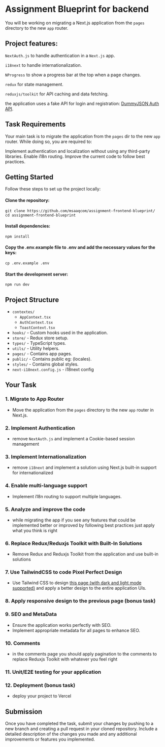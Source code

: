 Assignment Blueprint for backend
===============================

You will be working on migrating a Next.js application from the `pages` directory to the new `app` router.

## Project features:
`NextAuth.js` to handle authentication in a `Next.js` app.

`i18next` to handle internationalization. 

`NProgress` to show a progress bar at the top when a page changes.

`redux` for state management.

`reduxjs/toolkit` for API caching and data fetching.

the application uses a fake API for login and registration: [DummyJSON Auth API](https://dummyjson.com/docs/auth#auth-login).

## Task Requirements
Your main task is to migrate the application from the `pages` dir to the new `app` router. While doing so, you are required to:

Implement authentication and localization without using any third-party libraries.
Enable i18n routing.
Improve the current code to follow best practices.

## Getting Started
Follow these steps to set up the project locally:

#### Clone the repository:
```base
git clone https://github.com/msaaqcom/assignment-frontend-blueprint/
cd assignment-frontend-blueprint
```

#### Install dependencies:

```base
npm install
```

#### Copy the .env.example file to .env and add the necessary values for the keys:
```base
cp .env.example .env
```
#### Start the development server:
```base
npm run dev
```

## Project Structure

- `contextes/`
  - `AppContext.tsx`
  - `AuthContext.tsx`
  - `ToastContext.tsx`
- `hooks/` - Custom hooks used in the application.
- `store/` - Redux store setup.
- `types/` - TypeScript types.
- `utils/` - Utility helpers.
- `pages/` - Contains app pages.
- `public/` - Contains public eg: (locales).
- `styles/` - Contains global styles.
- `next-i18next.config.js` - i18next config

## Your Task

### 1. Migrate to App Router
- Move the application from the `pages` directory to the new `app` router in Next.js.

### 2. Implement Authentication
- remove `NextAuth.js` and implement a Cookie-based session management

### 3. Implement Internationalization
- remove `i18next` and implement a solution using Next.js built-in support for internationalized

### 4. Enable multi-language support
- Implement i18n routing to support multiple languages.

### 5. Analyze and improve the code
- while migrating the app if you see any features that could be implemented better or improved by following best practices just apply what you think is right

### 6. Replace Redux/Reduxjs Toolkit with Built-In Solutions
- Remove Redux and Reduxjs Toolkit from the application and use built-in solutions

### 7. Use TailwindCSS to code Pixel Perfect Design
- Use Tailwind CSS to design [this page (with dark and light mode supported)](https://www.figma.com/design/SKLhZXkR26pi9VzR8R8hKC/SaaS-Landing-Page---Bento-UI-(Community)-(Copy)?m=dev&node-id=0-1) and apply a better design to the entire application UIs.

### 8. Apply responsive design to the previous page (bonus task)

### 9. SEO and MetaData
- Ensure the application works perfectly with SEO.
- Implement appropriate metadata for all pages to enhance SEO.

### 10. Comments
- in the comments page you should apply pagination to the comments to replace Reduxjs Toolkit with whatever you feel right

### 11. Unit/E2E testing for your application

### 12. Deployment (bonus task)
- deploy your project to Vercel
 
## Submission
Once you have completed the task, submit your changes by pushing to a new branch and creating a pull request in your cloned repository. Include a detailed description of the changes you made and any additional improvements or features you implemented.

